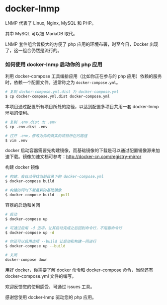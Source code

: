 # docker-lnmp

LNMP 代表了 Linux, Nginx, MySQL 和 PHP。

其中 MySQL 可以被 MariaDB 取代。

LNMP 套件组合曾极大的方便了 php 应用的环境布署，时至今日，Docker 出现了，这一组合仍然是流行的。

### 如何使用 docker-lnmp 启动你的 php 应用

利用 docker-compose 工具编排应用（比如你正在参与的 php 应用）依赖的服务时，依赖一个配置文件，通常称之为 `docker-compose.yml`。

```bash
# 复制 docker-compose.yml.dist 为 docker-compose.yml
$ cp docker-compose.yml.dist docker-compose.yml
```

本项目通过配置所有项目所处的路径，以达到配置多项目共用一套 docker-lnmp 环境的便利。

```bash
# 复制 .env.dist 为 .env
$ cp .env.dist .env

# 打开 .env，修改为你的真实的项目所在的路径
$ vim .env
```

docker 启动容器需要先构建镜像，而基础镜像的下载是可以通过配置镜像源来加速下载。镜像加速文档可参考：http://docker-cn.com/registry-mirror

构建 docker 镜像

```bash
# 构建，会自动寻找当前目录下的 docker-compose.yml
$ docker-compose build

# 构建的同时下载最新的基础镜像
$ docker-compose build --pull
```

容器的启动和关闭

```bash
# 启动
$ docker-compose up

# 可通过启用 -d 选项，让其启动完成之后回到命令行，不阻塞命令行
$ docker-compose up -d

# 你还可以启用选项 --build 让启动和构建一同进行
$ docker-compose up --build

# 关闭
docker-compose down
```

用好 docker，你需要了解 docker 命令和 docker-compose 命令，当然还有 docker-compose.yml 文件的编写。

欢迎反馈您的使用感受，可通过 issues 工具。

感谢您使用 docker-lnmp 驱动您的 php 应用。
